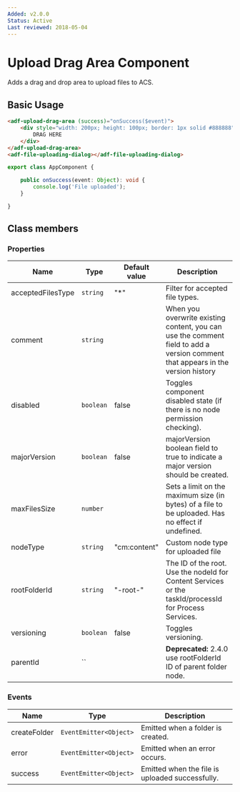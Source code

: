 ```yaml
---
Added: v2.0.0
Status: Active
Last reviewed: 2018-05-04
---
```


# Upload Drag Area Component

Adds a drag and drop area to upload files to ACS.

## Basic Usage

```html
<adf-upload-drag-area (success)="onSuccess($event)">
    <div style="width: 200px; height: 100px; border: 1px solid #888888">
        DRAG HERE
    </div>
</adf-upload-drag-area>
<adf-file-uploading-dialog></adf-file-uploading-dialog>
```

```ts
export class AppComponent {

    public onSuccess(event: Object): void {
        console.log('File uploaded');
    }

}
```

## Class members

### Properties

| Name | Type | Default value | Description |
| -- | -- | -- | -- |
| acceptedFilesType | `string` | "\*" | Filter for accepted file types. |
| comment | `string` |  | When you overwrite existing content, you can use the comment field to add a version comment that appears in the version history |
| disabled | `boolean` | false | Toggles component disabled state (if there is no node permission checking). |
| majorVersion | `boolean` | false | majorVersion boolean field to true to indicate a major version should be created. |
| maxFilesSize | `number` |  | Sets a limit on the maximum size (in bytes) of a file to be uploaded. Has no effect if undefined. |
| nodeType | `string` | "cm:content" | Custom node type for uploaded file |
| rootFolderId | `string` | "-root-" | The ID of the root. Use the nodeId for Content Services or the taskId/processId for Process Services. |
| versioning | `boolean` | false | Toggles versioning. |
| parentId | `` |  | **Deprecated:** 2.4.0  use rootFolderId ID of parent folder node. |

### Events

| Name | Type | Description |
| -- | -- | -- |
| createFolder | `EventEmitter<Object>` | Emitted when a folder is created. |
| error | `EventEmitter<Object>` | Emitted when an error occurs. |
| success | `EventEmitter<Object>` | Emitted when the file is uploaded successfully. |
